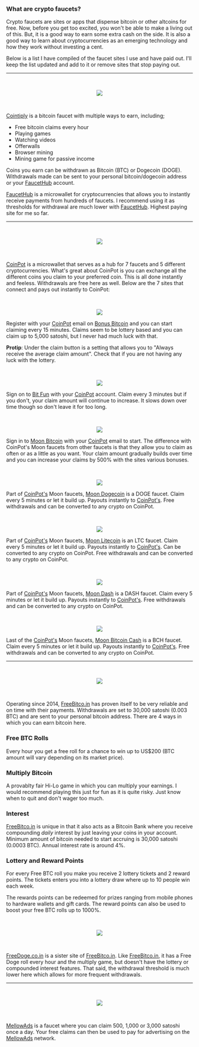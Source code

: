 ### What are crypto faucets?

Crypto faucets are sites or apps that dispense bitcoin or other altcoins for free. Now, before you get too excited, you won't be able to make a living out of this. But, it is a good way to earn some extra cash on the side. It is also a good way to learn about cryptocurrencies as an emerging technology and how they work without investing a cent.

Below is a list I have compiled of the faucet sites I use and have paid out. I'll keep the list updated and add to it or remove sites that stop paying out. 

<hr>
<br>

<p align="center">
  <a href="https://cointiply.com/r/Zn3J" target="_blank"><img src="https://i.imgur.com/gDRGNvG.png"></a>
</p>

<br> 

[Cointiply](https://cointiply.com/r/Zn3J) is a bitcoin faucet with multiple ways to earn, including; 
- Free bitcoin claims every hour 
- Playing games
- Watching videos
- Offerwalls
- Browser mining
- Mining game for passive income

Coins you earn can be withdrawn as Bitcoin (BTC) or Dogecoin (DOGE). Withdrawals made can be sent to your personal bitcoin/dogecoin address or your [FaucetHub](http://faucethub.io/r/42665771) account. 

[FaucetHub](http://faucethub.io/r/42665771) is a microwallet for cryptocurrencies that allows you to instantly receive payments from hundreds of faucets. I recommend using it as thresholds for withdrawal are much lower with [FaucetHub](http://faucethub.io/r/42665771). Highest paying site for me so far.

<hr>
<br>

<p align="center">
  <a href="https://coinpot.co/" target="_blank"><img src="https://i.imgur.com/oqInFdi.png"></a>
</p>

<br>

[CoinPot](https://coinpot.co/) is a microwallet that serves as a hub for 7 faucets and 5 different cryptocurrencies. What's great about CoinPot is you can exchange all the different coins you claim to your preferred coin. This is all done instantly and feeless. Withdrawals are free here as well. Below are the 7 sites that connect and pays out instantly to CoinPot:

<br>

<p align="center">
<a href="http://bonusbitcoin.co/?ref=295473545322" target="_blank"><img src="https://i.imgur.com/rkI4Ihe.png"></a>
</p>

Register with your [CoinPot](https://coinpot.co/) email on [Bonus Bitcoin](http://bonusbitcoin.co/?ref=295473545322) and you can start claiming every 15 minutes. Claims seem to be lottery based and you can claim up to 5,000 satoshi, but I never had much luck with that. 

**Protip**: Under the claim button is a setting that allows you to "Always receive the average claim amount". Check that if you are not having any luck with the lottery.

<br>

<p align="center">
<a href="http://bitfun.co/?ref=28F49B146CA9" target="_blank"><img src="https://i.imgur.com/g55KMyI.png"></a>
</p>

Sign on to [Bit Fun](http://bitfun.co/?ref=28F49B146CA9) with your [CoinPot](https://coinpot.co/) account. Claim every 3 minutes but if you don't, your claim amount will continue to increase. It slows down over time though so don't leave it for too long. 

<br> 

<p align="center">
<a href="http://moonbit.co.in/?ref=51648e491297" target="_blank"><img src="https://i.imgur.com/SPH6HYH.png"></a>
</p>

Sign in to [Moon Bitcoin](http://moonbit.co.in/?ref=51648e491297) with your [CoinPot](https://coinpot.co/) email to start. The difference with CoinPot's Moon faucets from other faucets is that they allow you to claim as often or as a little as you want. Your claim amount gradually builds over time and you can increase your claims by 500% with the sites various bonuses.

<br> 

<p align="center">
<a href="http://moondoge.co.in/?ref=ea8a23aea77f" target="_blank"><img src="https://i.imgur.com/aUk8exj.png"></a> 
</p>

Part of [CoinPot's](https://coinpot.co/) Moon faucets, [Moon Dogecoin](http://moondoge.co.in/?ref=ea8a23aea77f) is a DOGE faucet. Claim every 5 minutes or let it build up. Payouts instantly to [CoinPot's](https://coinpot.co/). Free withdrawals and can be converted to any crypto on CoinPot.

<br> 

<p align="center">
<a href="http://moonliteco.in/?ref=068833da775e" target="_blank"><img src="https://i.imgur.com/Bs8vfra.png"></a>
</p>

Part of [CoinPot's](https://coinpot.co/) Moon faucets, [Moon Litecoin](http://moonliteco.in/?ref=068833da775e) is an LTC faucet. Claim every 5 minutes or let it build up. Payouts instantly to [CoinPot's](https://coinpot.co/). Can be converted to any crypto on CoinPot. Free withdrawals and can be converted to any crypto on CoinPot.

<br> 

<p align="center">
<a href="http://moondash.co.in/?ref=DB099CCEFFBA" target="_blank"><img src="https://i.imgur.com/YIselpl.png"></a>
</p>

Part of [CoinPot's](https://coinpot.co/) Moon faucets, [Moon Dash](http://moondash.co.in/?ref=DB099CCEFFBA) is a DASH faucet. Claim every 5 minutes or let it build up. Payouts instantly to [CoinPot's](https://coinpot.co/). Free withdrawals and can be converted to any crypto on CoinPot.

<br> 

<p align="center">
<a href="http://moonbitcoin.cash/?ref=328BDA9E90BF" target="_blank"><img src="https://i.imgur.com/KQKltWy.png"></a>
</p>

Last of the [CoinPot's](https://coinpot.co/) Moon faucets, [Moon Bitcoin Cash](http://moonbitcoin.cash/?ref=328BDA9E90BF) is a BCH faucet. Claim every 5 minutes or let it build up. Payouts instantly to [CoinPot's](https://coinpot.co/). Free withdrawals and can be converted to any crypto on CoinPot.
  
<hr>
<br>

<p align="center">
  <a href="https://freebitco.in/?r=13252621" target="_blank"><img src="https://i.imgur.com/Pjudjmm.png"></a>
</p>

<br>

Operating since 2014, [FreeBitco.in](https://freebitco.in/?r=13252621) has proven itself to be very reliable and on time with their payments. Withdrawals are set to 30,000 satoshi (0.003 BTC) and are sent to your personal bitcoin address. There are 4 ways in which you can earn bitcoin here.

### Free BTC Rolls

Every hour you get a free roll for a chance to win up to US$200 (BTC amount will vary depending on its market price). 

### Multiply Bitcoin

A provablty fair Hi-Lo game in which you can multiply your earnings. I would recommend playing this just for fun as it is quite risky. Just know when to quit and don't wager too much.

### Interest

[FreeBitco.in](https://freebitco.in/?r=13252621) is unique in that it also acts as a Bitcoin Bank where you receive compounding *daily* interest by just leaving your coins in your account. Minimum amount of bitcoin needed to start accruing is 30,000 satoshi (0.0003 BTC). Annual interest rate is around 4%.

### Lottery and Reward Points

For every Free BTC roll you make you receive 2 lottery tickets and 2 reward points. The tickets enters you into a lottery draw where up to 10 people win each week. 

The rewards points can be redeemed for prizes ranging from mobile phones to hardware wallets and gift cards. The reward points can also be used to boost your free BTC rolls up to 1000%. 

<br> 

<p align="center">
  <a href="http://freedoge.co.in/?r=2384925" target="_blank"><img src="https://i.imgur.com/3yD4Ppw.png"></a>
</p>

<br>

[FreeDoge.co.in](http://freedoge.co.in/?r=2384925) is a sister site of [FreeBitco.in](https://freebitco.in/?r=13252621). Like [FreeBitco.in](https://freebitco.in/?r=13252621), it has a Free Doge roll every hour and the multiply game, but doesn't have the lottery or compounded interest features. That said, the withdrawal threshold is much lower here which allows for more frequent withdrawals.

<hr>
<br>

<p align="center">
  <a href="http://mellowads.com/?ref=C410FC60417D" target="_blank"><img src="https://i.imgur.com/RMk9z78.png"></a>
</p>

<br>

[MellowAds](http://mellowads.com/?ref=C410FC60417D) is a faucet where you can claim 500, 1,000 or 3,000 satoshi once a day. Your free claims can then be used to pay for advertising on the [MellowAds](http://mellowads.com/?ref=C410FC60417D) network. 


